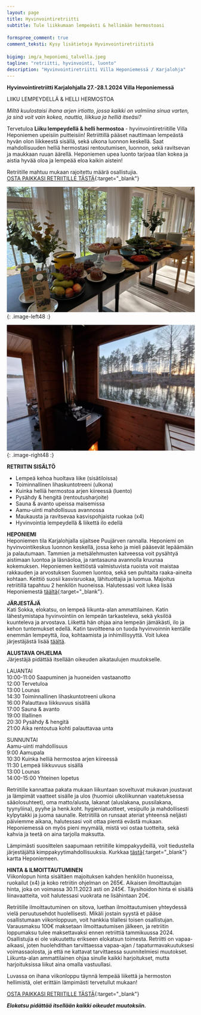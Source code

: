 ```yaml
---
layout: page
title: Hyvinvointiretriitti
subtitle: Tule liikkumaan lempeästi & hellimään hermostoasi

formspree_comment: true
comment_teksti: Kysy lisätietoja Hyvinvointiretriitistä

bigimg: img/a_heponiemi_talvella.jpeg
tagline: "retriitti, hyvinvointi, luonto"
description: "Hyvinvointiretriitti Villa Heponiemessä / Karjalohja"
---
```


**Hyvinvointiretriitti Karjalohjalla 27.-28.1.2024 Villa Heponiemessä**
<p></p>
<p class="otsikkolistapalkki">
LIIKU LEMPEYDELLÄ & HELLI HERMOSTOA
</p>

*Miltä kuulostaisi ihana arjen irtiotto, jossa kaikki on valmiina sinua varten, ja sinä voit vain kokea, nauttia, liikkua ja helliä itseäsi?*

Tervetuloa **Liiku lempeydellä & helli hermostoa** - hyvinvointiretriitille Villa Heponiemen upeisiin puitteisiin! Retriittillä pääset nauttimaan lempeästä hyvän olon liikkeestä sisällä, sekä ulkona luonnon keskellä. Saat mahdollisuuden helliä hermostasi rentoutumisen, luonnon, sekä ravitsevan ja maukkaan ruuan äärellä. Heponiemen upea luonto tarjoaa tilan kokea ja aistia hyvää oloa ja lempeää eloa kaikin aistein!

Retriitille mahtuu mukaan rajoitettu määrä osallistujia.  
[OSTA PAIKKASI RETRIITILLE TÄSTÄ](https://forms.gle/p4PhibYfME13EUL78){:target="_blank"}

!["Heponiemi"](/img/heponiemen_ruoka.jpg "Heponiemen ruoka"){: .image-left48 :}

!["Heponiemi"](/img/heponiemen_sauna.jpg "Heponiemen sauna"){: .image-right48 :}
<br/>


**RETRIITIN SISÄLTÖ**
- Lempeä kehoa huoltava liike (sisätiloissa)
- Toiminnallinen lihaskuntotreeni (ulkona)
- Kuinka helliä hermostoa arjen kiireessä (luento)
- Pysähdy & hengitä (rentoutusharjoite)
- Sauna & avanto upeissa maisemissa
- Aamu-uinti mahdollisuus avannossa
- Maukausta ja ravitsevaa kasvispohjaista ruokaa (x4)
- Hyvinvointia lempeydellä & liikettä ilo edellä

**HEPONIEMI**  
Heponiemen tila Karjalohjalla sijaitsee Puujärven rannalla. Heponiemi on hyvinvointikeskus luonnon keskellä, jossa keho ja mieli pääsevät lepäämään ja palautumaan. Tammien ja metsälehmusten katveessa voit pysähtyä aistimaan luontoa ja läsnäoloa, ja rantasauna avannolla kruunaa kokemuksen. Heponiemen keittiöstä valmistuvista ruoista voit maistaa rakkauden ja arvostuksen Suomen luontoa, sekä sen puhtaita raaka-aineita kohtaan. Keittiö suosii kasvisruokaa, lähituottajia ja luomua. Majoitus retriitillä tapahtuu 2 henkilön huoneissa. Halutessasi voit lukea lisää Heponiemestä [täältä](https://heponiemi.fi/){:target="_blank"}.

**JÄRJESTÄJÄ**  
Kati Sokka, elokatsu, on lempeä liikunta-alan ammattilainen. Katin lähestymistapa hyvinvointiin on lempeän tarkasteleva, sekä yksilöä kuunteleva ja arvostava. Liikettä hän ohjaa aina lempeän jämäkästi, ilo ja kehon tuntemukset edellä. Katin tavoitteena on tuoda hyvinvoinnin kentälle enemmän lempeyttä, iloa, kohtaamista ja inhimillisyyttä. Voit lukea järjestäjästä lisää [täältä](/esittely).

**ALUSTAVA OHJELMA**  
Järjestäjä pidättää itsellään oikeuden aikataulujen muutokselle.

LAUANTAI  
10:00-11:00 Saapuminen ja huoneiden vastaanotto  
12:00 Tervetuloa  
13:00 Lounas  
14:30 Toiminnallinen lihaskuntotreeni ulkona  
16:00 Palauttava liikkuvuus sisällä  
17:00 Sauna & avanto  
19:00 Illallinen  
20:30 Pysähdy & hengitä  
21:00 Aika rentoutua kohti palauttavaa unta  

SUNNUNTAI  
Aamu-uinti mahdollisuus  
9:00 Aamupala  
10:30 Kuinka helliä hermostoa arjen kiireessä  
11:30 Lempeä liikkuvuus sisällä  
13:00 Lounas  
14:00-15:00 Yhteinen lopetus  

Retriitille kannattaa pakata mukaan liikuntaan soveltuvat mukavan joustavat ja lämpimät vaatteet sisälle ja ulos (huomioi ulkoliikunnan vaatetuksessa sääolosuhteet), oma matto/alusta, lakanat (aluslakana, pussilakana, tyynyliina), pyyhe ja henk.koht. hygieniatuotteet, vesipullo ja mahdollisesti kylpytakki ja juoma saunalle. Retriitillä on runsaat ateriat yhteensä neljästi päiviemme aikana, halutessasi voit ottaa pientä evästä mukaan. Heponiemessä on myös pieni myymälä, mistä voi ostaa tuotteita, sekä kahvia ja teetä on aina tarjolla maksutta.

Lämpimästi suosittelen saapumaan retriitille kimppakyydeillä, voit tiedustella järjestäjältä kimppakyytimahdollisuuksia. Kurkkaa [tästä](https://goo.gl/maps/CDxXA1k3aaUuXcaK6){:target="_blank"} kartta Heponiemeen.

**HINTA & ILMOITTAUTUMINEN**  
Viikonlopun hinta sisältäen majoituksen kahden henkilön huoneissa, ruokailut (x4) ja koko retriitin ohjelman on 265€. Aikaisen ilmoittautujan hinta, joka on voimassa 30.11.2023 asti on 245€. Täysihoidon hinta ei sisällä liinavaatteita, voit halutessasi vuokrata ne lisähintaan 20€.

Retriitille ilmoittautuminen on sitova, luethan ilmoittautumisen yhteydessä vielä peruutusehdot huolellisesti. Mikäli jostain syystä et pääse osallistumaan viikonloppuun, voit hankkia tilallesi toisen osallistujan. Varausmaksu 100€ maksetaan ilmoittautumisen jälkeen, ja retriitin loppumaksu tulee maksettavaksi ennen retriittiä tammikuussa 2024. Osallistujia ei ole vakuutettu erikseen elokatsun toimesta. Retriitti on vapaa-aikaasi, joten huolehdithan tarvittaessa vapaa-ajan / tapaturmavakuutuksesi voimassaolosta, ja että ne kattavat tarvittaessa suunnitelmiesi muutokset. Liikunta-alan ammattilainen ohjaa sinulle kaikki harjoitukset, mutta harjoituksissa liikut aina omalla vastuullasi.

Luvassa on ihana viikonloppu täynnä lempeää liikettä ja hermoston hellimistä, olet erittäin lämpimästi tervetullut mukaan!

[OSTA PAIKKASI RETRIITILLE TÄSTÄ](https://forms.gle/p4PhibYfME13EUL78){:target="_blank"}

**_Elokatsu pidättää itsellään kaikki oikeudet muutoksiin._** 